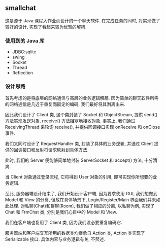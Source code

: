 ## smallchat

这是源于 Java 课程大作业而设计的一个聊天软件. 在完成任务的同时, 对实现做了较好的设计, 实现了看起来较为优雅的解耦.

### 使用到的 Java 库

- JDBC:sqlite
- swing
- Socket
- Thread
- Reflection

### 设计思路

首先考虑的是将底层的网络通信与高层的业务逻辑解耦. 因为简单的聊天软件所需的网络通信是几近于重复而固定的编码, 我们最好将其剥离出来.

因此我们设计了 Client 类, 这个类封装了 Socket 和 ObjectStream, 提供 send() 方法实现发送对象, receive() 方法阻塞地接收对象.
事实上, 我们通过 ReceivingThread 来轮询 receive(), 并提供回调接口实现 onReceive 和 onClose 事件.

我们又同时设计了 RequestHandler 类, 封装了具体的业务逻辑, 并通过 Client 提供的回调接口和反射将请求映射到具体方法.

此时, 我们的 Server 便能够简单地封装 ServerSocket 和 accept() 方法, 十分清爽.

当 Client 对象通过登录流程, 它将得到 User 对象的引用, 即可实现你所想要的业务逻辑.

至此, 服务器端设计结束了, 我们开始设计客户端, 因为要求使用 GUI, 我们想做到 Model 和 View 的分离, 但放在具体场景下, Login/Register/Main 界面我们并未如此处理.
对私聊(Chat)和群聊(Room), 我们做了相应的分离, 以私聊为例, 实现了 Chat 和 FrmChat 类, 分别是我们心目中的 Model 和 View.

我们在客户端也复用了 Client 类, 因为我们没必要重复编码它.

服务器端和客户端交互所用的数据类均继承自 Action 类, Action 类实现了 Serializable 接口. 具体内容与业务逻辑有关, 不赘述.